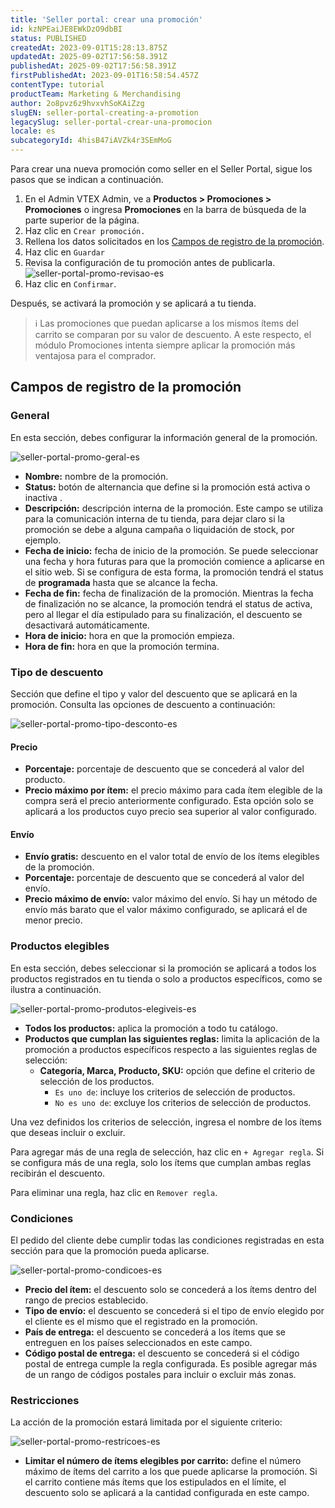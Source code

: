 ```yaml
---
title: 'Seller portal: crear una promoción'
id: kzNPEaiJE8EWkDzO9dbBI
status: PUBLISHED
createdAt: 2023-09-01T15:28:13.875Z
updatedAt: 2025-09-02T17:56:58.391Z
publishedAt: 2025-09-02T17:56:58.391Z
firstPublishedAt: 2023-09-01T16:58:54.457Z
contentType: tutorial
productTeam: Marketing & Merchandising
author: 2o8pvz6z9hvxvhSoKAiZzg
slugEN: seller-portal-creating-a-promotion
legacySlug: seller-portal-crear-una-promocion
locale: es
subcategoryId: 4hisB47iAVZk4r3SEmMoG
---
```


Para crear una nueva promoción como seller en el Seller Portal, sigue los pasos que se indican a continuación.

1. En el Admin VTEX Admin, ve a **Productos > Promociones > Promociones** o ingresa **Promociones** en la barra de búsqueda de la parte superior de la página.
2. Haz clic en `Crear promoción.`
3. Rellena los datos solicitados en los [Campos de registro de la promoción](#campos-de-registro-de-la-promocion).
4. Haz clic en `Guardar`
5. Revisa la configuración de tu promoción antes de publicarla.
![seller-portal-promo-revisao-es](https://raw.githubusercontent.com/vtexdocs/help-center-content/refs/heads/main/docs/es/tutorials/sellers/seller-portal/seller-portal-crear-una-promocion_1.png)
6. Haz clic en `Confirmar`.

Después, se activará la promoción y se aplicará a tu tienda.

> ℹ️ Las promociones que puedan aplicarse a los mismos ítems del carrito se comparan por su valor de descuento. A este respecto, el módulo Promociones intenta siempre aplicar la promoción más ventajosa para el comprador.

## Campos de registro de la promoción

### General

En esta sección, debes configurar la información general de la promoción.

![seller-portal-promo-geral-es](https://raw.githubusercontent.com/vtexdocs/help-center-content/refs/heads/main/docs/es/tutorials/sellers/seller-portal/seller-portal-crear-una-promocion_2.png)

* **Nombre:** nombre de la promoción.
* **Status:** botón de alternancia que define si la promoción está activa <i class="fas-toggle-on"></i> o inactiva <i class="fas-toggle-off"></i>.
* **Descripción:** descripción interna de la promoción. Este campo se utiliza para la comunicación interna de tu tienda, para dejar claro si la promoción se debe a alguna campaña o liquidación de stock, por ejemplo.
* **Fecha de inicio:** fecha de inicio de la promoción. Se puede seleccionar una fecha y hora futuras para que la promoción comience a aplicarse en el sitio web. Si se configura de esta forma, la promoción tendrá el status de **programada** hasta que se alcance la fecha. 
* **Fecha de fin:** fecha de finalización de la promoción. Mientras la fecha de finalización no se alcance, la promoción tendrá el status de activa, pero al llegar el día estipulado para su finalización, el descuento se desactivará automáticamente.
* **Hora de inicio:** hora en que la promoción empieza.
* **Hora de fin:** hora en que la promoción termina.

### Tipo de descuento

Sección que define el tipo y valor del descuento que se aplicará en la promoción. Consulta las opciones de descuento a continuación:

![seller-portal-promo-tipo-desconto-es](https://raw.githubusercontent.com/vtexdocs/help-center-content/refs/heads/main/docs/es/tutorials/sellers/seller-portal/seller-portal-crear-una-promocion_3.png)

#### Precio

* **Porcentaje:** porcentaje de descuento que se concederá al valor del producto.
* **Precio máximo por ítem:** el precio máximo para cada ítem elegible de la compra será el precio anteriormente configurado. Esta opción solo se aplicará a los productos cuyo precio sea superior al valor configurado.

#### Envío

* **Envío gratis:** descuento en el valor total de envío de los ítems elegibles de la promoción.
* **Porcentaje:** porcentaje de descuento que se concederá al valor del envío. 
* **Precio máximo de envío:** valor máximo del envío. Si hay un método de envío más barato que el valor máximo configurado, se aplicará el de menor precio.

### Productos elegibles

En esta sección, debes seleccionar si la promoción se aplicará a todos los productos registrados en tu tienda o solo a productos específicos, como se ilustra a continuación.

![seller-portal-promo-produtos-elegiveis-es](https://raw.githubusercontent.com/vtexdocs/help-center-content/refs/heads/main/docs/es/tutorials/sellers/seller-portal/seller-portal-crear-una-promocion_4.png)

* **Todos los productos:** aplica la promoción a todo tu catálogo.
* **Productos que cumplan las siguientes reglas:** limita la aplicación de la promoción a productos específicos respecto a las siguientes reglas de selección:
  * **Categoría, Marca, Producto, SKU:** opción que define el criterio de selección de los productos.
      * `Es uno de`: incluye los criterios de selección de productos.
      * `No es uno de`: excluye los criterios de selección de productos.

Una vez definidos los criterios de selección, ingresa el nombre de los ítems que deseas incluir o excluir.

Para agregar más de una regla de selección, haz clic en `+ Agregar regla`. Si se configura más de una regla, solo los ítems que cumplan ambas reglas recibirán el descuento.

Para eliminar una regla, haz clic en <i class="fas-trash-can"></i> `Remover regla`.

### Condiciones

El pedido del cliente debe cumplir todas las condiciones registradas en esta sección para que la promoción pueda aplicarse.

![seller-portal-promo-condicoes-es](https://raw.githubusercontent.com/vtexdocs/help-center-content/refs/heads/main/docs/es/tutorials/sellers/seller-portal/seller-portal-crear-una-promocion_5.png)

* **Precio del ítem:** el descuento solo se concederá a los ítems dentro del rango de precios establecido. 
* **Tipo de envío:** el descuento se concederá si el tipo de envío elegido por el cliente es el mismo que el registrado en la promoción. 
* **País de entrega:** el descuento se concederá a los ítems que se entreguen en los países seleccionados en este campo.
* **Código postal de entrega:** el descuento se concederá si el código postal de entrega cumple la regla configurada. Es posible agregar más de un rango de códigos postales para incluir o excluir más zonas.

### Restricciones

La acción de la promoción estará limitada por el siguiente criterio:

![seller-portal-promo-restricoes-es](https://raw.githubusercontent.com/vtexdocs/help-center-content/refs/heads/main/docs/es/tutorials/sellers/seller-portal/seller-portal-crear-una-promocion_6.png)

* **Limitar el número de ítems elegibles por carrito:** define el número máximo de ítems del carrito a los que puede aplicarse la promoción. Si el carrito contiene más ítems que los estipulados en el límite, el descuento solo se aplicará a la cantidad configurada en este campo.
